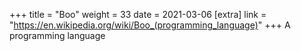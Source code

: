 +++
title = "Boo"
weight = 33
date = 2021-03-06
[extra]
link = "https://en.wikipedia.org/wiki/Boo_(programming_language)"
+++
A programming language

